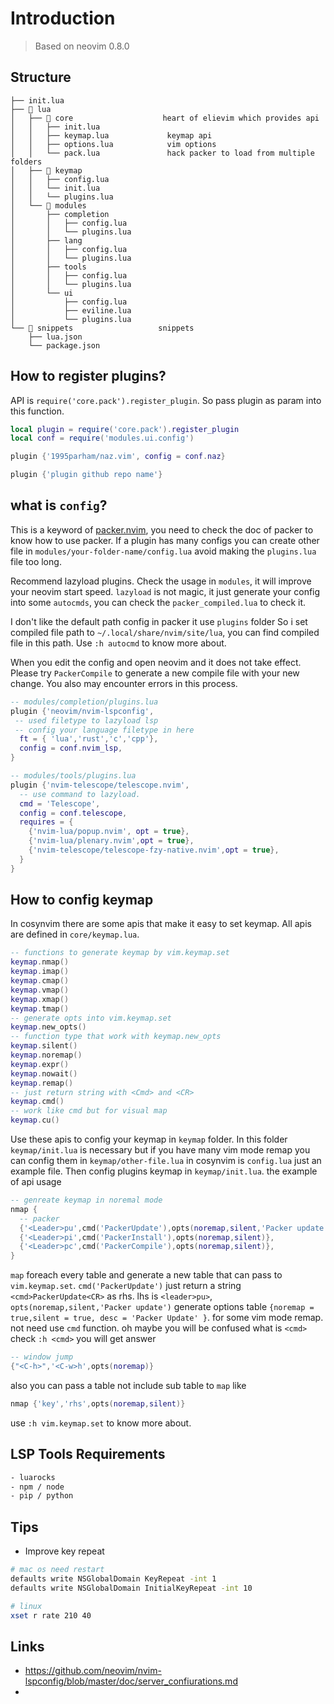 # Introduction

> Based on neovim 0.8.0

## Structure

```text
├── init.lua
├── 📂 lua
│   ├── 📂 core                    heart of elievim which provides api
│   │   ├── init.lua
│   │   ├── keymap.lua             keymap api
│   │   ├── options.lua            vim options
│   │   └── pack.lua               hack packer to load from multiple folders
│   ├── 📂 keymap
│   │   ├── config.lua
│   │   └── init.lua
│   │   └── plugins.lua
│   └── 📂 modules
│       ├── completion
│       │   ├── config.lua
│       │   └── plugins.lua
│       ├── lang
│       │   ├── config.lua
│       │   └── plugins.lua
│       ├── tools
│       │   ├── config.lua
│       │   └── plugins.lua
│       └── ui
│           ├── config.lua
│           ├── eviline.lua
│           └── plugins.lua
└── 📂 snippets                   snippets
    ├── lua.json
    └── package.json

```

## How to register plugins?

API is `require('core.pack').register_plugin`. So pass plugin as param into this
function.

```lua
local plugin = require('core.pack').register_plugin
local conf = require('modules.ui.config')

plugin {'1995parham/naz.vim', config = conf.naz}

plugin {'plugin github repo name'}
```

## what is `config`?

This is a keyword of [packer.nvim](https://github.com/wbthomason/packer.nvim),
you need to check the doc of packer to know how to use packer.
If a plugin has many configs you can create other file in
`modules/your-folder-name/config.lua` avoid
making the `plugins.lua` file too long.

Recommend lazyload plugins. Check the usage in `modules`,
it will improve your neovim
start speed. `lazyload` is not magic, it just generate your config into some `autocmds`,
you can check the
`packer_compiled.lua` to check it.

I don't like the default path config in
packer it use `plugins` folder  So i set
compiled file path to `~/.local/share/nvim/site/lua`, you can find compiled
file in this path. Use `:h autocmd`
to know more about.

When you edit the config and open neovim and it does not take effect. Please try
`PackerCompile` to generate a new compile file with your new change.
You also may encounter errors in this process.

```lua
-- modules/completion/plugins.lua
plugin {'neovim/nvim-lspconfig',
 -- used filetype to lazyload lsp
 -- config your language filetype in here
  ft = { 'lua','rust','c','cpp'},
  config = conf.nvim_lsp,
}

-- modules/tools/plugins.lua
plugin {'nvim-telescope/telescope.nvim',
  -- use command to lazyload.
  cmd = 'Telescope',
  config = conf.telescope,
  requires = {
    {'nvim-lua/popup.nvim', opt = true},
    {'nvim-lua/plenary.nvim',opt = true},
    {'nvim-telescope/telescope-fzy-native.nvim',opt = true},
  }
}
```

## How to config keymap

In cosynvim there are some apis that make it easy to set keymap.
All apis are defined in `core/keymap.lua`.

```lua
-- functions to generate keymap by vim.keymap.set
keymap.nmap()
keymap.imap()
keymap.cmap()
keymap.vmap()
keymap.xmap()
keymap.tmap()
-- generate opts into vim.keymap.set
keymap.new_opts()
-- function type that work with keymap.new_opts
keymap.silent()
keymap.noremap()
keymap.expr()
keymap.nowait()
keymap.remap()
-- just return string with <Cmd> and <CR>
keymap.cmd()
-- work like cmd but for visual map
keymap.cu()
```

Use these apis to config your keymap in `keymap` folder. In this folder
`keymap/init.lua` is necessary but if you
have many vim mode remap you can config them in `keymap/other-file.lua`
in cosynvim is `config.lua` just an
example file.
Then config plugins keymap in `keymap/init.lua`. the example of api usage

```lua
-- genreate keymap in noremal mode
nmap {
  -- packer
  {'<Leader>pu',cmd('PackerUpdate'),opts(noremap,silent,'Packer update')},
  {'<Leader>pi',cmd('PackerInstall'),opts(noremap,silent)},
  {'<Leader>pc',cmd('PackerCompile'),opts(noremap,silent)},
}
```

`map` foreach every table and generate a new table that can pass to
`vim.keymap.set`. `cmd('PackerUpdate')` just
return a string `<cmd>PackerUpdate<CR>` as rhs. lhs is
`<leader>pu>`, `opts(noremap,silent,'Packer update')` generate options table
`{noremap = true,silent = true, desc = 'Packer Update' }`.
for some vim mode remap. not need use `cmd` function. oh maybe you will be
confused what is `<cmd>` check `:h <cmd>` you will get answer

```lua
-- window jump
{"<C-h>",'<C-w>h',opts(noremap)}
```

also you can pass a table not include sub table to `map` like

```lua
nmap {'key','rhs',opts(noremap,silent)}
```

use `:h vim.keymap.set` to know more about.

## LSP Tools Requirements

```sh
- luarocks
- npm / node
- pip / python
```

## Tips

- Improve key repeat

```sh
# mac os need restart
defaults write NSGlobalDomain KeyRepeat -int 1
defaults write NSGlobalDomain InitialKeyRepeat -int 10

# linux
xset r rate 210 40
```

## Links
- https://github.com/neovim/nvim-lspconfig/blob/master/doc/server_confiurations.md
- 
